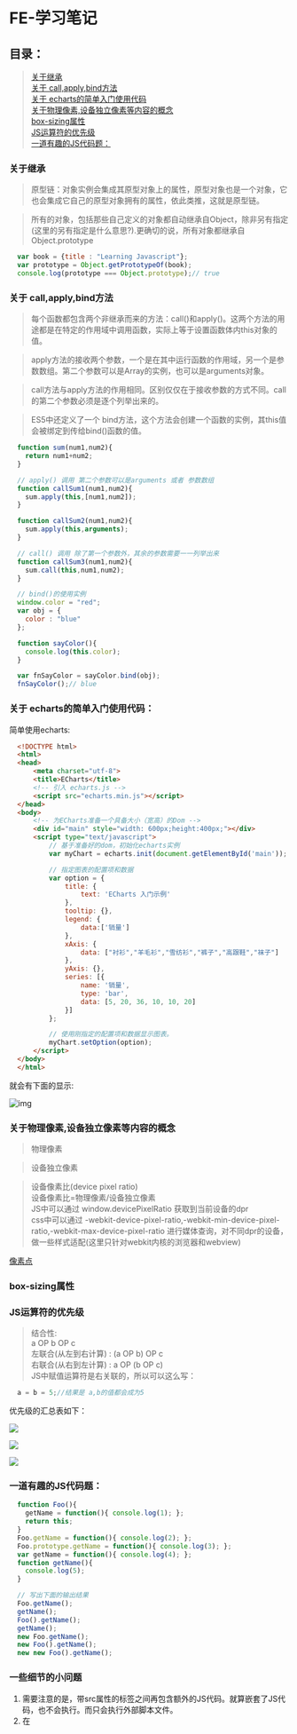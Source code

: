 # FE-学习笔记  

## 目录：
> [关于继承](#inheritance)  
> [关于 call,apply,bind方法](#call_apply_bind)  
> [关于 echarts的简单入门使用代码](#about_echarts)  
> [关于物理像素,设备独立像素等内容的概念](#about_pixel)  
> [box-sizing属性](#box_sizing)  
> [JS运算符的优先级](#operator)  
> [一道有趣的JS代码题：](#js_problem_1)

### <span id="inheritance">关于继承 </span>

> 原型链：对象实例会集成其原型对象上的属性，原型对象也是一个对象，它也会集成它自己的原型对象拥有的属性，依此类推，这就是原型链。  

> 所有的对象，包括那些自己定义的对象都自动继承自Object，除非另有指定(这里的另有指定是什么意思?).更确切的说，所有对象都继承自 Object.prototype  

```javascript  
  var book = {title : "Learning Javascript"};
  var prototype = Object.getPrototypeOf(book);
  console.log(prototype === Object.prototype);// true
```  

### <span id="call_apply_bind">关于 call,apply,bind方法</span>  

> 每个函数都包含两个非继承而来的方法：call()和apply()。这两个方法的用途都是在特定的作用域中调用函数，实际上等于设置函数体内this对象的值。  

> apply方法的接收两个参数，一个是在其中运行函数的作用域，另一个是参数数组。第二个参数可以是Array的实例，也可以是arguments对象。  

> call方法与apply方法的作用相同。区别仅仅在于接收参数的方式不同。call的第二个参数必须是逐个列举出来的。  

> ES5中还定义了一个 bind方法，这个方法会创建一个函数的实例，其this值会被绑定到传给bind()函数的值。

```javascript
  function sum(num1,num2){
    return num1+num2;
  }

  // apply() 调用 第二个参数可以是arguments 或者 参数数组
  function callSum1(num1,num2){
    sum.apply(this,[num1,num2]);
  }

  function callSum2(num1,num2){
    sum.apply(this,arguments);
  }

  // call() 调用 除了第一个参数外，其余的参数需要一一列举出来
  function callSum3(num1,num2){
    sum.call(this,num1,num2);
  }

  // bind()的使用实例
  window.color = "red";
  var obj = {
    color : "blue"
  };

  function sayColor(){
    console.log(this.color);
  }

  var fnSayColor = sayColor.bind(obj);
  fnSayColor();// blue
```  

### <span id="about_echarts">关于 echarts的简单入门使用代码：</span>   

简单使用echarts:  

```html
  <!DOCTYPE html>
  <html>
  <head>
      <meta charset="utf-8">
      <title>ECharts</title>
      <!-- 引入 echarts.js -->
      <script src="echarts.min.js"></script>
  </head>
  <body>
      <!-- 为ECharts准备一个具备大小（宽高）的Dom -->
      <div id="main" style="width: 600px;height:400px;"></div>
      <script type="text/javascript">
          // 基于准备好的dom，初始化echarts实例
          var myChart = echarts.init(document.getElementById('main'));

          // 指定图表的配置项和数据
          var option = {
              title: {
                  text: 'ECharts 入门示例'
              },
              tooltip: {},
              legend: {
                  data:['销量']
              },
              xAxis: {
                  data: ["衬衫","羊毛衫","雪纺衫","裤子","高跟鞋","袜子"]
              },
              yAxis: {},
              series: [{
                  name: '销量',
                  type: 'bar',
                  data: [5, 20, 36, 10, 10, 20]
              }]
          };

          // 使用刚指定的配置项和数据显示图表。
          myChart.setOption(option);
      </script>
  </body>
  </html>
```  

就会有下面的显示:  

![img](http://p1.bqimg.com/567571/338ce06a302e95f6.png)  

### <span id="about_pixel">关于物理像素,设备独立像素等内容的概念</span>  
> 物理像素  

> 设备独立像素  

> 设备像素比(device pixel ratio)  
> 设备像素比=物理像素/设备独立像素  
> JS中可以通过 window.devicePixelRatio 获取到当前设备的dpr  
> css中可以通过 -webkit-device-pixel-ratio,-webkit-min-device-pixel-ratio,-webkit-max-device-pixel-ratio 进行媒体查询，对不同dpr的设备，做一些样式适配(这里只针对webkit内核的浏览器和webview)  

[像素点](http://www.html-js.com/article/Mobile-terminal-H5-mobile-terminal-HD-multi-screen-adaptation-scheme%203041)  

### <span id="box_sizing">box-sizing属性</span>  

### <span id="operator">JS运算符的优先级</span>  
> 结合性:  
a OP b OP c  
左联合(从左到右计算) : (a OP b) OP c  
右联合(从右到左计算) : a OP (b OP c)  
JS中赋值运算符是右关联的，所以可以这么写：  
```javascript
  a = b = 5;//结果是 a,b的值都会成为5
```  

优先级的汇总表如下：

![](http://p1.bqimg.com/567571/1744004bd4096de5.png)  

![](http://p1.bqimg.com/567571/a9879812e0ade85e.png)  

![](http://p1.bpimg.com/567571/d86c2b0a3d7f9811.png)  


### <span id="js_problem_1">一道有趣的JS代码题：</span>  
```javascript
  function Foo(){
    getName = function(){ console.log(1); };
    return this;
  }
  Foo.getName = function(){ console.log(2); };
  Foo.prototype.getName = function(){ console.log(3); };
  var getName = function(){ console.log(4); };
  function getName(){
    console.log(5);
  }

  // 写出下面的输出结果
  Foo.getName();
  getName();
  Foo().getName();
  getName();
  new Foo.getName();
  new Foo().getName();
  new new Foo().getName();
```  

### <span id="someNotes">一些细节的小问题</span>  
1. 需要注意的是，带src属性的<script>元素不应该在其<script>和</script>标签之间再包含额外的JS代码。就算嵌套了JS代码，也不会执行。而只会执行外部脚本文件。  
2. 在<script>元素中设置defer属性，相当于告诉浏览器立即下载，但延迟执行  

### 关于ES6的新特性：  
1. let,const,以及块级作用域：  
> const比较好理解，用于定义常量  
> 箭头函数语言简洁的特点使其特别适合用於单行回调函数的定义  

2. 模板字符串：  
> 两大特点：
> - 支持变量注入  
> - 支持换行  

3. 对象字面量扩展语法:  
> 方法属性省略 function  
> 支持 __proto__ 注入  
> 同名方法属性省略语法  
> 可以动态计算的属性名称  

4. 表达式解构  

### box-sizing属性：  
> border-box情况下，元素的内边距和边框不会影响元素的宽度  
> content-box情况下，元素的内边距和边框会影响元素的宽度  

### column-count和column-gap属性  

![](http://p1.bqimg.com/567571/083163c954f0aa4b.png)  

### 深浅拷贝一个对象  
> 浅拷贝一个对象，只拷贝一个对象的顶层的非object对象  
> 深拷贝一个对象，会一层一层拷贝直到最底层  
> jquery提供一个 extend方法可以实现浅拷贝和深拷贝:  
> 1.浅拷贝:  

```javascript
  var newObj = jQuery.extend({},oldObj);
```  

> 2.深拷贝:  

```javascript
  var newObj = jQuery.extend(true,{},oldObj);
```  


### 闭包常见用法:  
Modules,模块化。模块化能够让我们定义私有的实现细节(包括变量和方法)，使他们可以不受外部环境的污染，当然同时还能对外提供API接口。  

代码示例：  

```javascript
  function User(){
    var username,password;// 闭包

    function doLogin(user,pw){
      username = user;
      password = pw;
      // 执行剩余的登录操作
    }

    var publicAPI = {
      login : doLogin
    };

    // 放回公共的API
    return publicAPI;
  }

  // 创建一个 'User' 模块的实例
  var fred = User();
  fred.login("fred","12kelvin34");
```  

以上为什么不是用 new User()而是直接用 User()，原因在于这里的User并不是作为一个类的存在，而仅仅只是一个方法而已，所以在此是直接调用这个方法，而不是用new去实例化一个对象。用new不适合，也会浪费资源  

### 记录一个题目：  
写一个traverse函数,输出所有页面中宽度和高度大于50像素的节点:  

```javascript
  function traverse(node){
    // 利用到了递归遍历子节点
    var result = [];
    node = node || document.body;
    if(node.style){
      var width = parseInt(node.style.width) || 0;
      var height = parseInt(node.style.height) || 0;
      if(width>50 && height>50){
        result.push(node);
      }
    }
    var childNodes = node.childNodes;
    if(childNodes.length>0){
      for(var i=0;i<childNodes.length;i++){
        var tempNode = childNodes[i];
        result = result.concat(traverse(tempNode));
      }
    }
    return result;
  }

```

### 关于二叉树的前序遍历和中序遍历的JAVA实现:  

```java
  /**
   * Definition for a binary tree node.
   * public class TreeNode {
   *     int val;
   *     TreeNode left;
   *     TreeNode right;
   *     TreeNode(int x) { val = x; }
   * }
   */
   public class Solution{
     //  前序遍历
     public List<Integer> preorderTraversal(TreeNode root){
       List<Integer> list = new ArrayList<>();
       Stack<ListNode> stack = new Stack<>();
       while(root != null || !stack.empty()){
         while(root != null){
           list.add(root.val);
           stack.push(root);
           root = root.left;
         }
         root = stack.pop();
         root = root.right;
       }
       return list;
     }

    //  中序遍历
    public List<Integer> inorderTraversal(TreeNode root){
      List<Integer> list = new ArrayList<>();
      Stack<ListNode> stack = new Stack<>();
      while(root != null || !stack.empty()){
        while(root != null){
          stack.push(root);
          root = root.left;
        }
        root = stack.pop();
        list.add(root.val);
        root = root.right;
      }
    }
   }
```

### webpack中的两种 代码分离(code splitting)的方式  
1. 源码分离 ---- 为了缓存和并行加载  

2. 按需分析 ---- 按需进行代码分离  

### jquery ajax中支持的返回数据类型：  

dataType字段支持：

xml,html,script,json,jsonp,text  

### 常见浏览器端的存储技术：

cookie,WebStorage(localStorage,sessionStorage),userData,indexdDB

### 兼容性事件委托代码：  

```javascript
  document.addEventListener("click",function(e){
    e = e || window.event;
    var target = e.target || e.srcElement;
    // 需要默认事件
    e.preventDefault();
    // 阻止冒泡
    e.stopPropagation();
    // IE 下面执行下面的去取消默认事件和阻止冒泡
    //  e.returnValue = false;
    //  e.cancelBubble = true;
    switch(target):
      case : 1:
        // do something
      case : 2:
        // do something
      default:
        break;
  });
```

### JS设计模式

### 设计模式的类别(三种类别):

  - 创建型设计模式

    > 专注于处理对象创建机制

    包括：Constructor(构造器),Factory(工厂),Abstract(抽象),Prototype(原型),Singleton(单例),Builder(生成器)

  - 结构型设计模式

    > 专注于对象组合,不同对象之间建立关系

    包括：Decorator(装饰者),Facade(外观),Flyweight(享元),Adapter(适配器),Proxy(代理)

  - 行为设计模式

    > 行为模式专注于改善或简化系统中不同对象之间的通信

    包括：Iterator(迭代器),Mediator(中介者),Observer(观察者),Visitor(访问者)

### JS once function code  JS实现once函数-只执行一次的函数

```javascript 
function once(fn,context){
  var result;
  return function(){
    if(fn){
      result = fn.apply(context || this,arguments);
      fn = null;
    }
    return result;
  };
}

// use
var onlyOnce = once(function(){
  console.log("Do once!");
});

// can only do once!
onlyOnce();
onlyOnce();

```
